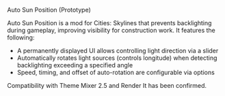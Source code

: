 Auto Sun Position (Prototype)

Auto Sun Position is a mod for Cities: Skylines that prevents backlighting during gameplay, improving visibility for construction work.
It features the following:

* A permanently displayed UI allows controlling light direction via a slider
* Automatically rotates light sources (controls longitude) when detecting backlighting exceeding a specified angle
* Speed, timing, and offset of auto-rotation are configurable via options

Compatibility with Theme Mixer 2.5 and Render It has been confirmed.

